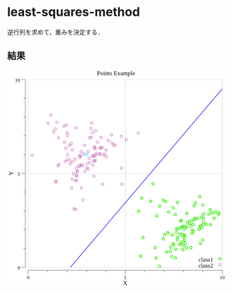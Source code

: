 # least-squares-method
逆行列を求めて，重みを決定する．

## 結果
![](https://github.com/mytheta/least-squares-method/blob/master/report.png)
